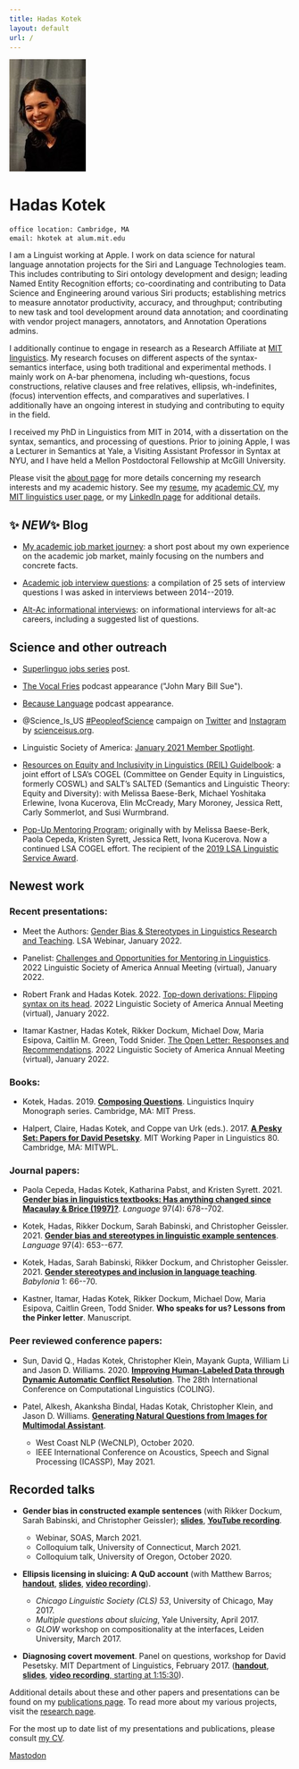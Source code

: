 ```yaml
---
title: Hadas Kotek
layout: default
url: /
---
```


<img src='headshot.jpg' class='headshot'/>

<audio preload id="audio" oncanplay="document.getElementById('playbutton').style.display = 'inline-block';">
	<source src="hadaskotek.ogg" type="audio/ogg"/>
	<source src="hadaskotek.mp3" type="audio/mp3"/>
</audio>

Hadas Kotek <span id="playbutton" onclick="document.getElementById('audio').play()"/>
===========

    office location: Cambridge, MA
    email: hkotek at alum.mit.edu
	
I am a Linguist working at Apple. I work on data science for natural language annotation projects for the Siri and Language Technologies team. This includes contributing to Siri ontology development and design; leading Named Entity Recognition efforts; co-coordinating and contributing to Data Science and Engineering around various Siri products; establishing metrics to measure annotator productivity, accuracy, and throughput; contributing to new task and tool development around data annotation; and coordinating with vendor project managers, annotators, and Annotation Operations admins.

I additionally continue to engage in research as a Research Affiliate at [MIT linguistics](https://linguistics.mit.edu/user/hkotek/). My research focuses on different aspects of the syntax-semantics interface, using both traditional and experimental methods. I mainly work on A-bar phenomena, including wh-questions, focus constructions, relative clauses and free relatives, ellipsis, wh-indefinites, (focus) intervention effects, and comparatives and superlatives. I additionally have an ongoing interest in studying and contributing to equity in the field.

I received my PhD in Linguistics from MIT in 2014, with a dissertation on the syntax, semantics, and processing of questions. Prior to joining Apple, I was a Lecturer in Semantics at Yale, a Visiting Assistant Professor in Syntax at NYU, and I have held a Mellon Postdoctoral Fellowship at McGill University. 

Please visit the [about page](/about) for more details concerning my research interests and my academic history. See my [resume](KotekResume-2col.pdf), my [academic CV](KotekCV.pdf), my [MIT linguistics user page](https://linguistics.mit.edu/user/hkotek/), or my [LinkedIn page](https://www.linkedin.com/in/hadas-kotek-phd/) for additional details.


✨ ️***NEW***✨  Blog 
-------------------

* [My academic job market journey](/blog/my-academic-journey/): a short post about my own experience on the academic job market, mainly focusing on the numbers and concrete facts.

* [Academic job interview questions](/blog/academic-job-interview-questions/): a compilation of 25 sets of interview questions I was asked in interviews between 2014--2019. 

* [Alt-Ac informational interviews](/blog/altac-informational-interview-questions/): on informational interviews for alt-ac careers, including a suggested list of questions. 


Science and other outreach 
--------------------------

* [Superlinguo jobs series](https://www.superlinguo.com/post/688794606439120896/linguistics-jobs-interview-with-a-natural) post.

* [The Vocal Fries](https://podcasts.google.com/feed/aHR0cHM6Ly9hbmNob3IuZm0vcy9mZGNkMWVjL3BvZGNhc3QvcnNz/episode/QnV6enNwcm91dC0xMDYxODAwNQ?sa=X&ved=0CAUQkfYCahcKEwjowsvSy5r7AhUAAAAAHQAAAAAQAQ) podcast appearance ("John Mary Bill Sue").

* [Because Language](http://becauselanguage.com/43-journal-club-zoomies-on-zoom/) podcast appearance.

* @Science\_Is\_US [#PeopleofScience](https://twitter.com/search?q=%23ScienceIsUS&src=hashtag_click) campaign on [Twitter](https://twitter.com/Science_Is_US/status/1380578017160933377) and [Instagram](https://www.instagram.com/p/CNXbf62gFoG/) by [scienceisus.org](www.scienceisus.org).

* Linguistic Society of America: [January 2021 Member Spotlight](https://www.linguisticsociety.org/content/january-2021-member-spotlight-hadas-kotek).

* [Resources on Equity and Inclusivity in Linguistics (REIL) Guidelbook](https://genderinlinguistics.com/reil/): a joint effort of LSA’s COGEL (Committee on Gender Equity in Linguistics, formerly COSWL) and SALT’s SALTED (Semantics and Linguistic Theory: Equity and Diversity): with Melissa Baese-Berk, Michael Yoshitaka Erlewine, Ivona Kucerova, Elin McCready, Mary Moroney, Jessica Rett, Carly Sommerlot, and Susi Wurmbrand.

* [Pop-Up Mentoring Program](https://genderinlinguistics.com/pump/); originally with by Melissa Baese-Berk, Paola Cepeda, Kristen Syrett, Jessica Rett, Ivona Kucerova. Now a continued LSA COGEL effort. The recipient of the [2019 LSA Linguistic Service Award](https://www.linguisticsociety.org/news/2019/10/08/award-winners-announced).


Newest work
-----------

### Recent presentations: ###

* Meet the Authors: [Gender Bias & Stereotypes in Linguistics Research and Teaching](https://www.linguisticsociety.org/news/2022/01/11/january-webinar-meet-authors-gender-bias-stereotypes-linguistics-research-and). LSA Webinar, January 2022.

* Panelist: [Challenges and Opportunities for Mentoring in Linguistics](https://www.youtube.com/watch?v=ojgXCEkbyFs). 2022 Linguistic Society of America Annual Meeting (virtual), January 2022.

* Robert Frank and Hadas Kotek. 2022. [Top-down derivations: Flipping syntax on its head](frank_kotek-top_down.pdf). 2022 Linguistic Society of America Annual Meeting (virtual), January 2022.

* Itamar Kastner, Hadas Kotek, Rikker Dockum, Michael Dow, Maria Esipova, Caitlin M. Green, Todd Snider. [The Open Letter: Responses and Recommendations](https://www.linguisticsociety.org/abstract/open-letter-responses-and-recommendations). 2022 Linguistic Society of America Annual Meeting (virtual), January 2022.


### Books: ###

* Kotek, Hadas. 2019. [**Composing Questions**](https://mitpress.mit.edu/books/composing-questions). Linguistics Inquiry Monograph series. Cambridge, MA: MIT Press.

* Halpert, Claire, Hadas Kotek, and Coppe van Urk (eds.). 2017. [**A Pesky Set: Papers for David Pesetsky**](https://lingconf.com/dp60/book/). MIT Working Paper in Linguistics 80. Cambridge, MA: MITWPL.


### Journal papers: ###

* Paola Cepeda, Hadas Kotek, Katharina Pabst, and Kristen Syrett. 2021. [**Gender bias in linguistics textbooks: Has anything changed since Macaulay & Brice (1997)?**](https://muse.jhu.edu/article/840953). *Language* 97(4): 678--702.

* Kotek, Hadas, Rikker Dockum, Sarah Babinski, and Christopher Geissler. 2021. [**Gender bias and stereotypes in linguistic example sentences**](https://muse.jhu.edu/article/840952). *Language* 97(4): 653--677.

* Kotek, Hadas, Sarah Babinski, Rikker Dockum, and Christopher Geissler. 2021. [**Gender stereotypes and inclusion in language teaching**](https://babylonia.online/index.php/babylonia/article/view/46). *Babylonia* 1: 66--70.

* Kastner, Itamar, Hadas Kotek, Rikker Dockum, Michael Dow, Maria Esipova, Caitlin Green, Todd Snider. **Who speaks for us? Lessons from the Pinker letter**. Manuscript.


### Peer reviewed conference papers: ###

* Sun, David Q., Hadas Kotek, Christopher Klein, Mayank Gupta, William Li and Jason D. Williams. 2020. [**Improving Human-Labeled Data through Dynamic Automatic Conflict Resolution**](https://arxiv.org/abs/2012.04169). The 28th International Conference on Computational Linguistics (COLING). 

* Patel, Alkesh, Akanksha Bindal, Hadas Kotak, Christopher Klein, and Jason D. Williams. [**Generating Natural Questions from Images for Multimodal Assistant**](https://arxiv.org/abs/2012.03678). 
    - West Coast NLP (WeCNLP), October 2020.
    - IEEE International Conference on Acoustics, Speech and Signal Processing (ICASSP), May 2021.


Recorded talks
--------------

* **Gender bias in constructed example sentences** (with Rikker Dockum, Sarah Babinski, and Christopher Geissler); [**slides**](gender-slides-notrans.pdf), [**YouTube recording**](https://www.youtube.com/watch?v=BJX1u2wCmjY).
    - Webinar, SOAS, March 2021.
    - Colloquium talk, University of Connecticut, March 2021.
    - Colloquium talk, University of Oregon, October 2020.

*  **Ellipsis licensing in sluicing: A QuD account** (with Matthew Barros; [**handout**](sluicing-handout.pdf), [**slides**](sluicing-slides.pdf), [**video recording**](https://www.facebook.com/YaleLinguisticsDepartment/videos/1471421752919620/)). 
	- *Chicago Linguistic Society (CLS) 53*, University of Chicago, May 2017. 
	- *Multiple questions about sluicing*, Yale University, April 2017.
	- *GLOW* workshop on compositionality at the interfaces, Leiden University, March 2017.

* **Diagnosing covert movement**. 
Panel on questions, workshop for David Pesetsky. MIT Department of Linguistics, February 2017. ([**handout**](https://lingconf.com/dp60/wp-content/uploads/sites/5/2017/02/Kotek-handout.pdf), [**slides**](https://lingconf.com/dp60/wp-content/uploads/sites/5/2017/02/Kotek-slides.pdf), [**video recording**, starting at 1:15:30](https://livestream.com/accounts/2261474/events/6949939/videos/149280966)).


Additional details about these and other papers and presentations can be found on my [publications page](/publications). To read more about my various projects, visit the [research page](/research).
 
For the most up to date list of my presentations and publications, please consult [my CV](KotekCV.pdf).

<a rel="" href="https://tech.lgbt/@HadasKotek">Mastodon</a>
